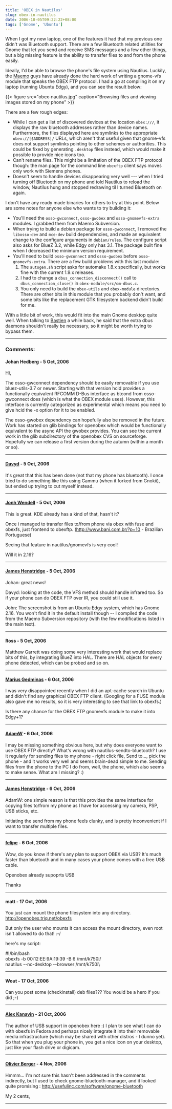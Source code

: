 ```yaml
---
title: 'OBEX in Nautilus'
slug: obex-in-nautilus
date: 2006-10-05T09:22:22+08:00
tags: ['Gnome', 'Ubuntu']
---
```


When I got my new laptop, one of the features it had that my previous
one didn\'t was Bluetooth support. There are a few Bluetooth related
utilities for Gnome that let you send and receive SMS messages and a few
other things, but a big missing feature is the ability to transfer files
to and from the phone easily.

Ideally, I\'d be able to browse the phone\'s file system using Nautilus.
Luckily, the [Maemo](http://www.maemo.org/) guys have already done the
hard work of writing a gnome-vfs module that speaks the OBEX FTP
protocol. I had a go at compiling it on my laptop (running Ubuntu Edgy),
and you can see the result below:

{{< figure src="obex-nautilus.jpg"
        caption="Browsing files and viewing images stored on my phone" >}}

There are a few rough edges:

-   While I can get a list of discovered devices at the location
    `obex:///`, it displays the raw bluetooth addresses rather than
    device names. Furthermore, the files displayed here are symlinks to
    the appropriate `obex://[$ADDRESS]/` URLs, which aren\'t that useful
    given that gnome-vfs does not support symlinks pointing to other
    schemes or authorities. This could be fixed by generating `.desktop`
    files instead, which would make it possible to provide nice icons
    too.
-   Can\'t rename files. This might be a limitation of the OBEX FTP
    protocol though: the man page for the command line `obexftp` client
    says moves only work with Siemens phones.
-   Doesn\'t seem to handle devices disappearing very well --- when I
    tried turning off Bluetooth on my phone and told Nautilus to reload
    the window, Nautilus hung and stopped redrawing til I turned
    Bluetooth on again.

I don\'t have any ready made binaries for others to try at this point.
Below are some notes for anyone else who wants to try building it:

-   You\'ll need the `osso-gwconnect`, `osso-gwobex` and
    `osso-gnomevfs-extra` modules. I grabbed them from Maemo Subversion.
-   When trying to build a debian package for `osso-gwconnect`, I
    removed the `libosso-dev` and `mce-dev` build dependencies, and made
    an equivalent change to the configure arguments in `debian/rules`.
    The configure script also asks for BlueZ 3.2, while Edgy only has
    3.1. The package built fine when I decreased the minimum version
    requirement.
-   You\'ll need to build `osso-gwconnect` and `osso-gwobex` before
    `osso-gnomevfs-extra`. There are a few build problems with this last
    module:
    1.  The `autogen.sh` script asks for automake 1.8.x specifically,
        but works fine with the current 1.9.x releases.
    2.  I had to change a `dbus_connection_disconnect()` call to
        `dbus_connection_close()` in `obex-module/src/om-dbus.c`.
    3.  You only need to build the `obex-utils` and `obex-module`
        directories. There are other bits in this module that you
        probably don\'t want, and some bits like the replacement GTK
        filesystem backend didn\'t build for me.

With a little bit of work, this would fit into the main Gnome desktop
quite well. When talking to [Bastien](http://hadess.net/) a while back,
he said that the extra dbus daemons shouldn\'t really be necessary, so
it might be worth trying to bypass them.

---
### Comments:
#### Johan Hedberg - <time datetime="2006-10-05 16:53:46">5 Oct, 2006</time>

Hi,

The osso-gwconnect dependency should be easily removable if you use
bluez-utils-3.7 or newer. Starting with that version hcid provides a
functionally equivalent RFCOMM D-Bus interface as btcond from
osso-gwconnect does (which is what the OBEX module uses). However, this
interface is currently categorized as experimental which means you need
to give hcid the -x option for it to be enabled.

The osso-gwobex dependency can hopefully also be removed in the future.
Work has started on glib bindings for openobex which would be
functionally equivalent to the async API the gwobex provides. You can
see the current work in the glib subdirectory of the openobex CVS on
sourceforge. Hopefully we can release a first version during the autumn
(within a month or so).

---
#### [Davyd](http://www.davyd.id.au/) - <time datetime="2006-10-05 20:12:09">5 Oct, 2006</time>

It\'s great that this has been done (not that my phone has bluetooth). I
once tried to do something like this using Gammu (when it forked from
Gnokii), but ended up trying to cut myself instead.

---
#### [Jonh Wendell](http://www.bani.com.br) - <time datetime="2006-10-05 21:52:53">5 Oct, 2006</time>

This is great. KDE already has a kind of that, hasn\'t it?

Once i managed to transfer files to/from phone via obex with fuse and
obexfs, just frontend to obexftp. (<http://www.bani.com.br/?p=10> -
Brazilian Portuguese)

Seeing that feature in nautilus/gnomevfs is very cool!

Will it in 2.16?

---
#### [James Henstridge](http://blogs.gnome.org/jamesh) - <time datetime="2006-10-05 22:24:12">5 Oct, 2006</time>

Johan: great news!

Davyd: looking at the code, the VFS method should handle infrared too.
So if your phone can do OBEX FTP over IR, you could still use it.

John: The screenshot is from an Ubuntu Edgy system, which has Gnome
2.16. You won\'t find it in the default install though \-- I compiled
the code from the Maemo Subversion repository (with the few
modifications listed in the main text).

---
#### Ross - <time datetime="2006-10-05 22:28:01">5 Oct, 2006</time>

Matthew Garrett was doing some very interesting work that would replace
bits of this, by integrating BlueZ into HAL. There are HAL objects for
every phone detected, which can be probed and so on.

---
#### [Marius Gedminas](http://mg.b4net.lt/) - <time datetime="2006-10-06 01:29:41">6 Oct, 2006</time>

I was very disappointed recently when I did an apt-cache search in
Ubuntu and didn\'t find any graphical OBEX FTP client. (Googling for a
FUSE module also gave me no results, so it is very interesting to see
that link to obexfs.)

Is there any chance for the OBEX FTP gnomevfs module to make it into
Edgy+1?

---
#### [AdamW](http://www.happyassassin.net/) - <time datetime="2006-10-06 06:04:50">6 Oct, 2006</time>

I may be missing something obvious here, but why does everyone want to
use OBEX FTP directly? What\'s wrong with nautilus-sendto-bluetooth? I
use it regularly for sending files to my phone - right click file, Send
to\..., pick the phone - and it works very well and seems brain-dead
simple to me. Sending files from the phone to the PC I do from, well,
the phone, which also seems to make sense. What am I missing? :)

---
#### [James Henstridge](http://blogs.gnome.org/jamesh) - <time datetime="2006-10-06 16:52:25">6 Oct, 2006</time>

AdamW: one simple reason is that this provides the same interface for
copying files to/from my phone as I have for accessing my camera, PSP,
USB sticks, etc.

Initiating the send from my phone feels clunky, and is pretty
inconvenient if I want to transfer multiple files.

---
#### [felipe](http://pollycoke.wordpress.com) - <time datetime="2006-10-06 19:43:34">6 Oct, 2006</time>

Wow, do you know if there\'s any plan to support OBEX via USB? It\'s
much faster than bluetooth and in many cases your phone comes with a
free USB cable.

Openobex already supoprts USB

Thanks

---
#### matt - <time datetime="2006-10-17 07:49:39">17 Oct, 2006</time>

You just can mount the phone filesystem into any directory.\
<http://openobex.triq.net/obexfs>

But only the user who mounts it can access the mount directory, even
root isn\'t allowed to do that! :-/

here\'s my script:

\#!/bin/bash\
obexfs -b 00:12:EE:9A:19:39 -B 6 /mnt/k750i/\
nautilus \--no-desktop \--browser /mnt/k750i\

---
#### Wout - <time datetime="2006-10-17 23:07:47">17 Oct, 2006</time>

Can you post some (checkinstall) deb files??? You would be a hero if you
did ;-)

---
#### [Alex Kanavin](http://www.sensi.org/~ak/openobex-usb/) - <time datetime="2006-10-21 01:08:16">21 Oct, 2006</time>

The author of USB support in openobex here :) I plan to see what I can
do with obexfs in Fedora and perhaps nicely integrate it into their
removable media infrastructure (which may be shared with other distros -
I dunno yet). So that when you plug your phone in, you get a nice icon
on your desktop, just like your flash drive or digicam.

---
#### [Olivier Berger](http://www.olivierberger.com/weblog/) - <time datetime="2006-11-04 00:30:37">4 Nov, 2006</time>

Hmmm\... I\'m not sure this hasn\'t been addressed in the comments
indirectly, but I used to check gnome-bluetooth-manager, and it looked
quite promising : <http://usefulinc.com/software/gnome-bluetooth>

My 2 cents,

---
